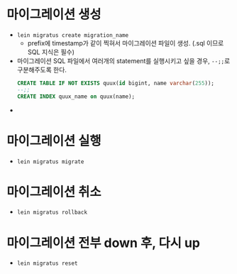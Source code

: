 # 마이그레이션 생성
* `lein migratus create migration_name`
    * prefix에 timestamp가 같이 찍혀서 마이그레이션 파일이 생성. (.sql 이므로 SQL 지식은 필수)
* 마이그레이션 SQL 파일에서 여러개의 statement를 실행시키고 싶을 경우, `--;;`로 구분해주도록 한다.
    ```sql
    CREATE TABLE IF NOT EXISTS quux(id bigint, name varchar(255));
    --;;
    CREATE INDEX quux_name on quux(name);
    ```
* 

# 마이그레이션 실행
* `lein migratus migrate`

# 마이그레이션 취소
* `lein migratus rollback`

# 마이그레이션 전부 down 후, 다시 up
* `lein migratus reset`